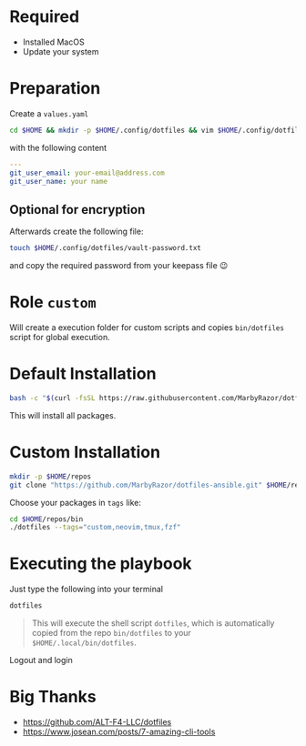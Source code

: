 # Required

- Installed MacOS
- Update your system

# Preparation

Create a `values.yaml`

```bash
cd $HOME && mkdir -p $HOME/.config/dotfiles && vim $HOME/.config/dotfiles/values.yaml
```

with the following content

```yaml
---
git_user_email: your-email@address.com
git_user_name: your name
```

## Optional for encryption

Afterwards create the following file:

```bash
touch $HOME/.config/dotfiles/vault-password.txt
```

and copy the required password from your keepass file :wink:

# Role `custom`

Will create a execution folder for custom scripts and copies `bin/dotfiles` script for global execution.

# Default Installation

```bash
bash -c "$(curl -fsSL https://raw.githubusercontent.com/MarbyRazor/dotfiles-ansible/main/bin/dotfiles)"
```

This will install all packages.

# Custom Installation

```bash
mkdir -p $HOME/repos
git clone "https://github.com/MarbyRazor/dotfiles-ansible.git" $HOME/repos
```

Choose your packages in `tags` like:

```bash
cd $HOME/repos/bin
./dotfiles --tags="custom,neovim,tmux,fzf"
```

# Executing the playbook

Just type the following into your terminal

```bash
dotfiles
```

> This will execute the shell script `dotfiles`, which is automatically copied from the repo `bin/dotfiles` to your `$HOME/.local/bin/dotfiles`.

Logout and login

# Big Thanks

- https://github.com/ALT-F4-LLC/dotfiles
- https://www.josean.com/posts/7-amazing-cli-tools
